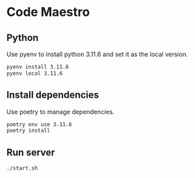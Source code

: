 # Code Maestro

## Python

Use pyenv to install python 3.11.6 and set it as the local version.

```bash
pyenv install 3.11.6
pyenv local 3.11.6
```

## Install dependencies

Use poetry to manage dependencies.

```bash
poetry env use 3.11.6
poetry install
```

## Run server

```bash
./start.sh
```
